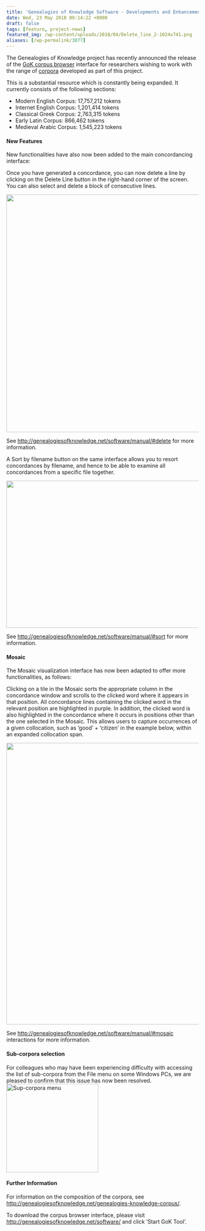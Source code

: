 ```yaml
---
title: 'Genealogies of Knowledge Software - Developments and Enhancements'
date: Wed, 23 May 2018 09:14:22 +0000
draft: false
tags: [feature, project-news]
featured_img: /wp-content/uploads/2018/04/Delete_line_2-1024x741.png
aliases: [/wp-permalink/3877]
---
```


<div class="entry-post">The Genealogies of Knowledge project has recently announced the release of the <a href="http://genealogiesofknowledge.net/software/">GoK corpus browser</a> interface for researchers wishing to work with the range of <a href="http://genealogiesofknowledge.net/genealogies-knowledge-corpus/">corpora</a> developed as part of this project.

This is a substantial resource which is constantly being expanded. It currently consists of the following sections:
<ul>
 	<li>Modern English Corpus: 17,757,212 tokens</li>
 	<li>Internet English Corpus: 1,201,414 tokens</li>
 	<li>Classical Greek Corpus: 2,763,315 tokens</li>
 	<li>Early Latin Corpus: 866,462 tokens</li>
 	<li>Medieval Arabic Corpus: 1,545,223 tokens</li>
</ul>
<h4>New Features</h4>
New functionalities have also now been added to the main concordancing interface:

Once you have generated a concordance, you can now delete a line by clicking on the Delete Line button in the right-hand corner of the screen. You can also select and delete a block of consecutive lines.

<img class="alignleft wp-image-3718 size-large" src="/wp-content/uploads/2018/04/Delete_line_2-1024x741.png" alt="" width="860" height="622" />

See <a href="http://genealogiesofknowledge.net/software/manual/#delete">http://genealogiesofknowledge.net/software/manual/#delete</a> for more information.

A Sort by filename button on the same interface allows you to resort concordances by filename, and hence to be able to examine all concordances from a specific file together.

<img class="alignleft wp-image-3710 size-large" src="/wp-content/uploads/2018/04/Sort_3-1024x458.png" alt="" width="860" height="385" />

See <a href="http://genealogiesofknowledge.net/software/manual/#sort">http://genealogiesofknowledge.net/software/manual/#sort</a> for more information.
<h4>Mosaic</h4>
The Mosaic visualization interface has now been adapted to offer more functionalities, as follows:

Clicking on a tile in the Mosaic sorts the appropriate column in the concordance window and scrolls to the clicked word where it appears in that position. All concordance lines containing the clicked word in the relevant position are highlighted in purple. In addition, the clicked word is also highlighted in the concordance where it occurs in positions other than the one selected in the Mosaic. This allows users to capture occurrences of a given collocation, such as ‘good’ + ‘citizen’ in the example below, within an expanded collocation span.

<img class="alignleft wp-image-3875 size-full" src="/wp-content/uploads/2018/05/mosaic_interaction_3.png" alt="" width="996" height="737" />

See <a href="http://genealogiesofknowledge.net/software/manual/#mosaic">http://genealogiesofknowledge.net/software/manual/#mosaic</a> interactions for more information.
<h4>Sub-corpora selection</h4>
For colleagues who may have been experiencing difficulty with accessing the list of sub-corpora from the File menu on some Windows PCs, we are pleased to confirm that this issue has now been resolved.

<img class="wp-image-3894 size-full aligncenter" src="/wp-content/uploads/2018/05/Menu.jpg" alt="Sup-corpora menu" width="241" height="232" />
<h4>Further Information</h4>
For information on the composition of the corpora, see <a href="http://genealogiesofknowledge.net/genealogies-knowledge-corpus/">http://genealogiesofknowledge.net/genealogies-knowledge-corpus/</a>.

To download the corpus browser interface, please visit <a href="http://genealogiesofknowledge.net/software/">http://genealogiesofknowledge.net/software/</a> and click ‘Start GoK Tool’.</div>